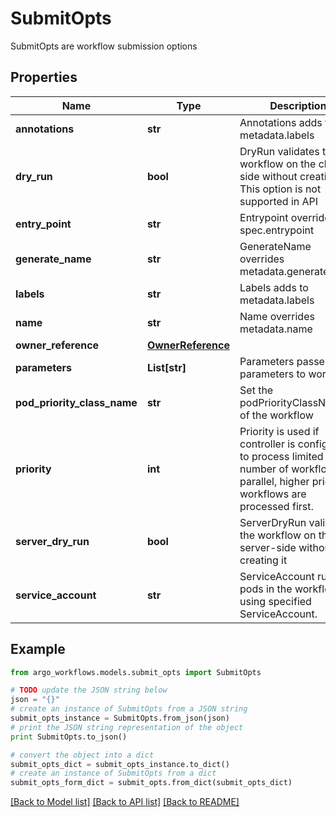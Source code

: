 # SubmitOpts

SubmitOpts are workflow submission options

## Properties

Name | Type | Description | Notes
------------ | ------------- | ------------- | -------------
**annotations** | **str** | Annotations adds to metadata.labels | [optional] 
**dry_run** | **bool** | DryRun validates the workflow on the client-side without creating it. This option is not supported in API | [optional] 
**entry_point** | **str** | Entrypoint overrides spec.entrypoint | [optional] 
**generate_name** | **str** | GenerateName overrides metadata.generateName | [optional] 
**labels** | **str** | Labels adds to metadata.labels | [optional] 
**name** | **str** | Name overrides metadata.name | [optional] 
**owner_reference** | [**OwnerReference**](OwnerReference.md) |  | [optional] 
**parameters** | **List[str]** | Parameters passes input parameters to workflow | [optional] 
**pod_priority_class_name** | **str** | Set the podPriorityClassName of the workflow | [optional] 
**priority** | **int** | Priority is used if controller is configured to process limited number of workflows in parallel, higher priority workflows are processed first. | [optional] 
**server_dry_run** | **bool** | ServerDryRun validates the workflow on the server-side without creating it | [optional] 
**service_account** | **str** | ServiceAccount runs all pods in the workflow using specified ServiceAccount. | [optional] 

## Example

```python
from argo_workflows.models.submit_opts import SubmitOpts

# TODO update the JSON string below
json = "{}"
# create an instance of SubmitOpts from a JSON string
submit_opts_instance = SubmitOpts.from_json(json)
# print the JSON string representation of the object
print SubmitOpts.to_json()

# convert the object into a dict
submit_opts_dict = submit_opts_instance.to_dict()
# create an instance of SubmitOpts from a dict
submit_opts_form_dict = submit_opts.from_dict(submit_opts_dict)
```
[[Back to Model list]](../README.md#documentation-for-models) [[Back to API list]](../README.md#documentation-for-api-endpoints) [[Back to README]](../README.md)



